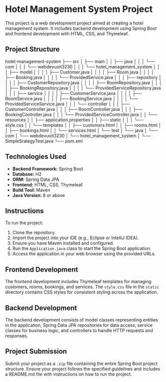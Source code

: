 # Hotel Management System Project

This project is a web development project aimed at creating a hotel management system. It includes backend development using Spring Boot and frontend development with HTML, CSS, and Thymeleaf.

## Project Structure
hotel-management-system
├── src 
│ ├── main 
│ │ ├── java 
│ │ │ └── com 
│ │ │ └── webdevuoit3230 
│ │ │ └── hotel_management_system 
│ │ │ ├── model 
│ │ │ │ ├── Customer.java 
│ │ │ │ ├── Room.java 
│ │ │ │ ├── Booking.java 
│ │ │ │ └── ProvidedService.java 
│ │ │ ├── repository 
│ │ │ │ ├── CustomerRepository.java 
│ │ │ │ ├── RoomRepository.java 
│ │ │ │ ├── BookingRepository.java 
│ │ │ │ └── ProvidedServiceRepository.java 
│ │ │ ├── service 
│ │ │ │ ├── CustomerService.java 
│ │ │ │ ├── RoomService.java 
│ │ │ │ ├── BookingService.java 
│ │ │ │ └── ProvidedServiceService.java 
│ │ │ └── controller 
│ │ │ ├── CustomerController.java 
│ │ │ ├── RoomController.java 
│ │ │ ├── BookingController.java 
│ │ │ └── ProvidedServiceController.java 
│ │ └── resources 
│ │ ├── application.properties 
│ │ ├── static 
│ │ │ └── style.css 
│ │ └── templates 
│ │ ├── customers.html 
│ │ ├── rooms.html 
│ │ ├── bookings.html 
│ │ └── services.html 
│ └── test 
│ └── java 
│ └── com 
│ └── webdevuoit3230 
│ └── hotel_management_system 
│ └── SimpleSrategyTest.java
  └── pom.xml



## Technologies Used

- **Backend Framework:** Spring Boot
- **Database:** H2
- **ORM:** Spring Data JPA
- **Frontend:** HTML, CSS, Thymeleaf
- **Build Tool:** Maven
- **Java Version:** 8 or above

## Instructions

To run the project:

1. Clone the repository.
2. Import the project into your IDE (e.g., Eclipse or IntelliJ IDEA).
3. Ensure you have Maven installed and configured.
4. Run the `Application.java` class to start the Spring Boot application.
5. Access the application in your web browser using the provided URLs.

## Frontend Development

The frontend development includes Thymeleaf templates for managing customers, rooms, bookings, and services. The `style.css` file in the `static` directory contains CSS styles for consistent styling across the application.

## Backend Development

The backend development consists of model classes representing entities in the application, Spring Data JPA repositories for data access, service classes for business logic, and controllers to handle HTTP requests and responses.

## Project Submission

Submit your project as a `.zip` file containing the entire Spring Boot project structure. Ensure your project follows the specified guidelines and includes a README.md file with instructions on how to run the project.

